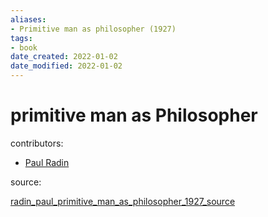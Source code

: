 ```yaml
---
aliases: 
- Primitive man as philosopher (1927)
tags: 
- book
date_created: 2022-01-02
date_modified: 2022-01-02
---
```


# primitive man as Philosopher
  
contributors:
- [Paul Radin](paul_radin.md)

source:

[radin_paul_primitive_man_as_philosopher_1927_source](radin_paul_primitive_man_as_philosopher_1927_source.md)